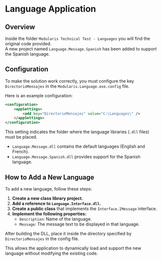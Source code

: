# Language Application

## Overview

Inside the folder `Modularis Technical Test - Languages` you will find the original code provided.  
A new project named `Language.Message.Spanish` has been added to support the Spanish language.

## Configuration

To make the solution work correctly, you must configure the key `DirectorioMensajes` in the `Modularis.Language.exe.config` file.

Here is an example configuration:

```xml
<configuration>
    <appSettings>
        <add key="DirectorioMensajes" value="C:\Languages\" />
    </appSettings>
</configuration>
```

This setting indicates the folder where the language libraries (`.dll` files) must be placed.

- `Language.Message.dll` contains the default languages (English and French).
- `Language.Message.Spanish.dll` provides support for the Spanish language.

## How to Add a New Language

To add a new language, follow these steps:

1. **Create a new class library project.**
2. **Add a reference to `Language.Interface.dll`.**
3. **Create a public class** that implements the `Interface.IMessage` interface.
4. **Implement the following properties:**
   - `Description`: Name of the language.
   - `Message`: The message text to be displayed in that language.

After building the DLL, place it inside the directory specified by `DirectorioMensajes` in the config file.

This allows the application to dynamically load and support the new language without modifying the existing code.
